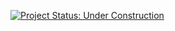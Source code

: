 [![Project Status: Under Construction](https://img.shields.io/badge/Project%20Status-Under%20Construction-yellow)](https://github.com/YavorMarkov/Python_Challanges_and_Solutions)

<div id="readme" style="display:none;">
 

<i><sub>**NOTE**: This project is currently under construction. Please check back later for updates.</i></sub>
# Heroes of Code and Logic VII

## Table of Contents

1. [Overview](#overview)
2. [Instructions](#instructions)
    1. [Hero Selection](#hero-selection)
    2. [Gameplay](#gameplay)
3. [Input](#input)
4. [Output](#output)
5. [Constraints](#constraints)
6. [Examples](#examples)

## Overview <a name="overview"></a>


You got your hands on the most recent update on the best MMORPG of all time – Heroes of Code and Logic. You want to play it all day long! So cancel all other arrangements and create your party!

## Instructions <a name="instructions"></a>

### Hero Selection <a name="hero-selection"></a>

On the first line of the standard input, you will receive an integer `n` – the number of heroes that you can choose for your party. On the next `n` lines, the heroes themselves will follow with their hit points and mana points separated by a single space in the following format: 

{hero name} {HP} {MP}


- `HP` stands for hit points and `MP` for mana points
- a hero can have a maximum of 100 HP and 200 MP

### Gameplay <a name="gameplay"></a>

After you have successfully picked your heroes, you can start playing the game. You will be receiving different commands, each on a new line, separated by " – ", until the "End" command is given. 

There are several actions that the heroes can perform:

1. **CastSpell – {hero name} – {MP needed} – {spell name}**
2. **TakeDamage – {hero name} – {damage} – {attacker}**
3. **Recharge – {hero name} – {amount}**
4. **Heal – {hero name} – {amount}**

Each command has a specific effect and associated print message, as explained in the full problem statement.

## Input <a name="input"></a>

- On the first line of the standard input, you will receive an integer `n`
- On the following `n` lines, the heroes themselves will follow with their hit points and mana points separated by a space in the following format
- You will be receiving different commands, each on a new line, separated by " – ", until the "End" command is given

## Output <a name="output"></a>

- Print all members of your party who are still alive, sorted by their HP in descending order, then by their name in ascending order, in the following format (their HP/MP need to be indented 2 spaces):

{hero name}
HP: {current HP}
MP: {current MP}


## Constraints <a name="constraints"></a>

- The starting HP/MP of the heroes will be valid, 32-bit integers will never be negative or exceed the respective limits.
- The HP/MP amounts in the commands will never be negative.
- The hero names in the commands will always be valid members of your party. No need to check that explicitly.

## Examples <a name="examples"></a>



| | |
|---|---|
| <span style="color: blue;">Input</span> | <pre>2<br>Solmyr 85 120<br>Kyrre 99 50<br>Heal - Solmyr - 10<br>Recharge - Solmyr - 50<br>TakeDamage - Kyrre - 66 - Orc<br>CastSpell - Kyrre - 15 - ViewEarth<br>End</pre> |
| <span style="color: green;">Output</span> | <pre>Solmyr healed for 10 HP!<br>Solmyr recharged for 50 MP!<br>Kyrre was hit for 66 HP by Orc and now has 33 HP left!<br>Kyrre has successfully cast ViewEarth and now has 35 MP!<br>Solmyr<br>&nbsp;&nbsp;HP: 95<br>&nbsp;&nbsp;MP: 170<br>Kyrre<br>&nbsp;&nbsp;HP: 33<br>&nbsp;&nbsp;MP: 35</pre> |

|  |  |
|---|---|
| **Input**  | <pre>4<br>Adela 90 150<br>SirMullich 70 40<br>Ivor 1 111<br>Tyris 94 61<br>Heal - SirMullich - 50<br>Recharge - Adela - 100<br>CastSpell - Tyris - 1000 - Fireball<br>TakeDamage - Tyris - 99 - Fireball<br>TakeDamage - Ivor - 3 - Mosquito<br>End</pre> |
| **Output**  | <pre>SirMullich healed for 30 HP!<br>Adela recharged for 50 MP!<br>Tyris does not have enough MP to cast Fireball!<br>Tyris has been killed by Fireball!<br>Ivor has been killed by Mosquito!<br>SirMullich<br>&nbsp;&nbsp;HP: 100<br>&nbsp;&nbsp;MP: 40<br>Adela<br>&nbsp;&nbsp;HP: 90<br>&nbsp;&nbsp;MP: 200</pre>  |


| **Comments** |
|---|
| <pre>Heal – SirMullich healed for 30 HP due to the HP max limit.<br>Recharge – Adela recharged for 50 MP due to the MP max limit.<br>CastSpell – Tyris does not have enough MP to cast the spell.<br>TakeDamage – Tyris's HP is reduced by 99, thus becoming -5, which means he is dead.<br>TakeDamage – Ivor's HP is now -2, so he is dead too.<br>After the "End" command, we print the remaining living heroes, sorted by their HP in reverse order.</pre> |

</div>
